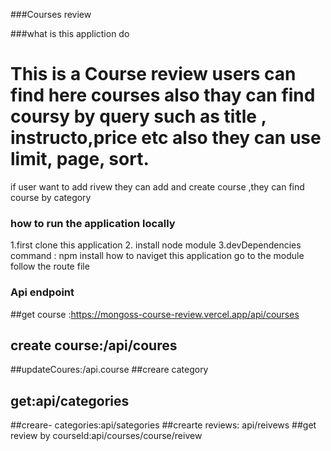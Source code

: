 ###Courses review

###what is this appliction do
# This is a Course review users can find here courses also thay can find coursy by query such as title , instructo,price etc also they can use limit, page, sort.
if user want to add rivew they can add and create course ,they can find course by category 

### how to run the application locally
1.first clone this application 2. install node module 3.devDependencies command : 
npm install how to naviget this application go to the module follow the route file

### Api endpoint 
##get course 
:https://mongoss-course-review.vercel.app/api/courses
## create course:/api/coures
##updateCoures:/api.course
##creare category 
## get:api/categories
##creare- categories:api/sategories
##crearte reviews: api/reivews
##get review by courseId:api/courses/course/reivew


